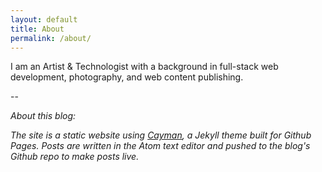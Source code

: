 ```yaml
---
layout: default
title: About
permalink: /about/
---
```


I am an Artist & Technologist with a background in full-stack web development, photography, and web content publishing.

--

*About this blog:*

*The site is a static website using [Cayman][cayman-theme], a Jekyll theme built for Github Pages. Posts are written in the Atom text editor and pushed to the blog's Github repo to make posts live.*


[cayman-theme]: https://github.com/pages-themes/cayman
